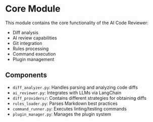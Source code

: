 # Core Module

This module contains the core functionality of the AI Code Reviewer:

- Diff analysis
- AI review capabilities
- Git integration
- Rules processing
- Command execution
- Plugin management

## Components

- `diff_analyzer.py`: Handles parsing and analyzing code diffs
- `ai_reviewer.py`: Integrates with LLMs via LangChain
- `diff_providers/`: Contains different strategies for obtaining diffs
- `rules_loader.py`: Parses Markdown best practices
- `command_runner.py`: Executes linting/testing commands
- `plugin_manager.py`: Manages the plugin system
